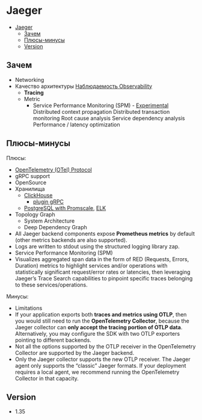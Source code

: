 # Jaeger

- [Jaeger](#jaeger)
  - [Зачем](#зачем)
  - [Плюсы-минусы](#плюсы-минусы)
  - [Version](#version)

## Зачем

- Networking
- Качество архитектуры [Наблюдаемость Observability](../../../arch/ability/observability.md)
  - __Tracing__
  - Metric
    - Service Performance Monitoring (SPM) - [Experimental](https://www.jaegertracing.io/docs/1.40/spm/)
Distributed context propagation
Distributed transaction monitoring
Root cause analysis
Service dependency analysis
Performance / latency optimization

## Плюсы-минусы

Плюсы:

- [OpenTelemetry (OTel) Protocol](../../protocols.integration/otel.md)
- gRPC support
- OpenSource
- Хранилища
  - [ClickHouse](../../store/clickhouse.md)
    - [plugin gRPC](https://github.com/jaegertracing/jaeger-clickhouse)
  - [PostgreSQL with Promscale](../../db/postgresql.md), [ELK](../monitoring/elk.md)
- Topology Graph
  - System Architecture
  - Deep Dependency Graph
- All Jaeger backend components expose __Prometheus metrics__ by default (other metrics backends are also supported).
- Logs are written to stdout using the structured logging library zap.
- Service Performance Monitoring (SPM)
- Visualizes aggregated span data in the form of RED (Requests, Errors, Duration) metrics to highlight services and/or operations with statistically significant request/error rates or latencies, then leveraging Jaeger’s Trace Search capabilities to pinpoint specific traces belonging to these services/operations.

Минусы:

- Limitations
- If your application exports both __traces and metrics using OTLP__, then you would still need to run the __OpenTelemetry Collector__, because the Jaeger collector can __only accept the tracing portion of OTLP data__. Alternatively, you may configure the SDK with two OTLP exporters pointing to different backends.
- Not all the options supported by the OTLP receiver in the OpenTelemetry Collector are supported by the Jaeger backend.
- Only the Jaeger collector supports the new OTLP receiver. The Jaeger agent only supports the “classic” Jaeger formats. If your deployment requires a local agent, we recommend running the OpenTelemetry Collector in that capacity.

## Version

- 1.35
